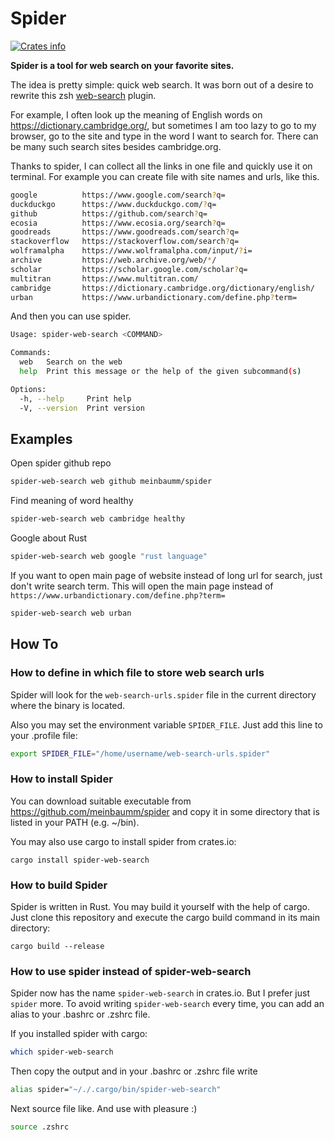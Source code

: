 # Spider

[![Crates info](https://img.shields.io/crates/v/spider-web-search.svg)](https://crates.io/crates/spider-web-search)

**Spider is a tool for web search on your favorite sites.**

The idea is pretty simple: quick web search.
It was born out of a desire to rewrite this zsh [web-search](https://github.com/ohmyzsh/ohmyzsh/blob/master/plugins/web-search/web-search.plugin.zsh) plugin.

For example, I often look up the meaning of English words on https://dictionary.cambridge.org/, but sometimes I am too lazy to go to my browser, go to the site and type in the word I want to search for. There can be many such search sites besides cambridge.org.

Thanks to spider, I can collect all the links in one file and quickly use it on terminal. For example you can create file with site names and urls, like this.

```bash
google          https://www.google.com/search?q=
duckduckgo      https://www.duckduckgo.com/?q=
github          https://github.com/search?q=
ecosia          https://www.ecosia.org/search?q=
goodreads       https://www.goodreads.com/search?q=
stackoverflow   https://stackoverflow.com/search?q=
wolframalpha    https://www.wolframalpha.com/input/?i=
archive         https://web.archive.org/web/*/
scholar         https://scholar.google.com/scholar?q=
multitran       https://www.multitran.com/
cambridge       https://dictionary.cambridge.org/dictionary/english/
urban           https://www.urbandictionary.com/define.php?term=
```

And then you can use spider.

```bash
Usage: spider-web-search <COMMAND>

Commands:
  web   Search on the web
  help  Print this message or the help of the given subcommand(s)

Options:
  -h, --help     Print help
  -V, --version  Print version
```

## Examples

Open spider github repo

```bash
spider-web-search web github meinbaumm/spider
```

Find meaning of word healthy

```bash
spider-web-search web cambridge healthy
```

Google about Rust

```bash
spider-web-search web google "rust language"
```

If you want to open main page of website instead of long url for search, just don't write search term. This will open the main page instead of `https://www.urbandictionary.com/define.php?term=`

```bash
spider-web-search web urban
```

## How To

### How to define in which file to store web search urls

Spider will look for the `web-search-urls.spider` file in the current directory where the binary is located.

Also you may set the environment variable `SPIDER_FILE`. Just add this line to your .profile file:

```bash
export SPIDER_FILE="/home/username/web-search-urls.spider"
```

### How to install Spider

You can download suitable executable from https://github.com/meinbaumm/spider and copy it in some directory that is listed in your PATH (e.g. ~/bin).

You may also use cargo to install spider from crates.io:

`cargo install spider-web-search`

### How to build Spider

Spider is written in Rust. You may build it yourself with the help of cargo. Just clone this repository and execute the cargo build command in its main directory:

`cargo build --release`

### How to use spider instead of spider-web-search

Spider now has the name `spider-web-search` in crates.io.
But I prefer just `spider` more.
To avoid writing `spider-web-search` every time, you can add an alias to your .bashrc or .zshrc file.

If you installed spider with cargo:

```bash
which spider-web-search
```

Then copy the output and in your .bashrc or .zshrc file write

```bash
alias spider="~/./.cargo/bin/spider-web-search"
```

Next source file like. And use with pleasure :)

```bash
source .zshrc
```
